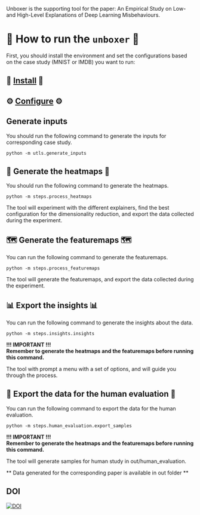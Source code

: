 Unboxer is the supporting tool for the paper: An Empirical Study on Low- and High-Level Explanations of Deep Learning Misbehaviours.


# 🥡 How to run the `unboxer` 🥡

First, you should install the environment and set the configurations based on the case study (MNIST or IMDB) you want to run:

## 📲 [Install](README-INSTALLATION.md) 📲

## ⚙️ [Configure](README-CONFIGURATION.md) ⚙️

##  Generate inputs 

You should run the following command to generate the inputs for corresponding case study.

```commandline
python -m utls.generate_inputs
```

## 🥵 Generate the heatmaps 🥵

You should run the following command to generate the heatmaps.

```commandline
python -m steps.process_heatmaps
```

The tool will experiment with the different explainers, find the best configuration for the dimensionality reduction,
and export the data collected during the experiment.

## 🗺 Generate the featuremaps 🗺

You can run the following command to generate the featuremaps.

```commandline
python -m steps.process_featuremaps
```

The tool will generate the featuremaps, and export the data collected during the experiment.

## 📊 Export the insights 📊

You can run the following command to generate the insights about the data.

```commandline
python -m steps.insights.insights
```

**!!! IMPORTANT !!!**<br>
**Remember to generate the heatmaps and the featuremaps before running this command.**

The tool with prompt a menu with a set of options, and will guide you through the process.

## 🤔 Export the data for the human evaluation 🤔

You can run the following command to export the data for the human evaluation.

```commandline
python -m steps.human_evaluation.export_samples
```

**!!! IMPORTANT !!!**<br>
**Remember to generate the heatmaps and the featuremaps before running this command.**

The tool will generate samples for human study in out/human_evaluation.

** Data generated for the corresponding paper is available in out folder **<br>

## DOI

[![DOI](https://zenodo.org/badge/587625716.svg)](https://zenodo.org/badge/latestdoi/587625716)

